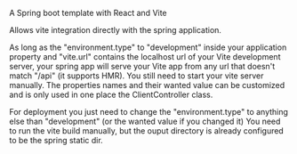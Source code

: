 A Spring boot template with React and Vite

Allows vite integration directly with the spring application.

As long as the "environment.type" to "development" inside your application property and "vite.url" contains the localhost url
of your Vite development server, your spring app will serve your Vite app from any url that doesn't match "/api" (it supports
HMR).
You still need to start your vite server manually.
The properties names and their wanted value can be customized and is only used in one place the ClientController class.

For deployment you just need to change the "environment.type" to anything else than "development" (or the wanted value 
if you changed it)
You need to run the vite build manually, but the ouput directory is already configured to be the spring static dir.
